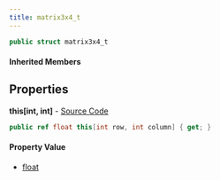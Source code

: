 ```yaml
---
title: matrix3x4_t
---
```


```csharp
public struct matrix3x4_t
```

#### Inherited Members

## Properties

**this[int, int]** - [Source Code](https://github.com/swiftly-solution/swiftlys2/blob/main/managed/src/SwiftlyS2.Shared/Natives/Structs/matrix3x4_t.cs#L13)

```csharp
public ref float this[int row, int column] { get; }
```

#### Property Value

- [float](https://learn.microsoft.com/dotnet/api/system.single)

